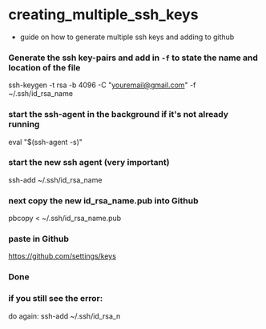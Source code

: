 # creating_multiple_ssh_keys

 - guide on how to generate multiple ssh keys and adding to github

### Generate the ssh key-pairs and add in `-f` to state the name and location of the file
 ssh-keygen -t rsa -b 4096 -C "youremail@gmail.com" -f ~/.ssh/id_rsa_name

### start the ssh-agent in the background if it's not already running
eval "$(ssh-agent -s)"

### start the new ssh agent (very important)
ssh-add ~/.ssh/id_rsa_name

### next copy the new id_rsa_name.pub into Github
pbcopy < ~/.ssh/id_rsa_name.pub 

### paste in Github
https://github.com/settings/keys

### Done

### if you still see the error:
do again:
ssh-add ~/.ssh/id_rsa_n
